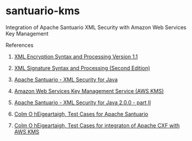 # santuario-kms
Integration of Apache Santuario XML Security with Amazon Web Services Key Management

References
1. [XML Encryption Syntax and Processing Version 1.1][1]

2. [XML Signature Syntax and Processing (Second Edition)][2]

3. [Apache Santuario - XML Security for Java][3]

4. [Amazon Web Services Key Management Service (AWS KMS)][4]

5. [Apache Santuario - XML Security for Java 2.0.0 - part II][5]

6. [Colm O hEigeartaigh, Test Cases for Apache Santuario][6]

7. [Colm O hEigeartaigh, Test Cases for integraton of Apache CXF with AWS KMS][7]

[1]: https://www.w3.org/TR/2013/REC-xmlenc-core1-20130411/
[2]: https://www.w3.org/TR/xmldsig-core/
[3]: http://santuario.apache.org/streaming-xml-security.html
[4]: http://aws.amazon.com/documentation/kms/
[5]: http://coheigea.blogspot.com/2014/04/apache-santuario-xml-security-for-java.html
[6]: https://github.com/coheigea/testcases/tree/master/apache/santuario
[7]: https://github.com/coheigea/testcases/tree/master/apache/cxf/cxf-amazon-kms


